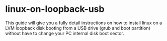 # linux-on-loopback-usb
This guide will give you a fully detail instructions on how to install linux on a LVM loopback disk booting from a USB drive (grub and boot partition) without have to change your PC internal disk boot sector.
